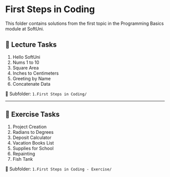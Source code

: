 # First Steps in Coding

This folder contains solutions from the first topic in the Programming Basics module at SoftUni.

## 📘 Lecture Tasks
1. Hello SoftUni
2. Nums 1 to 10
3. Square Area
4. Inches to Centimeters
5. Greeting by Name
6. Concatenate Data

📁 Subfolder: `1.First Steps in Coding/`

---

## 🧪 Exercise Tasks
1. Project Creation
2. Radians to Degrees
3. Deposit Calculator
4. Vacation Books List
5. Supplies for School
6. Repainting
7. Fish Tank

📁 Subfolder: `1.First Steps in Coding - Exercise/`
